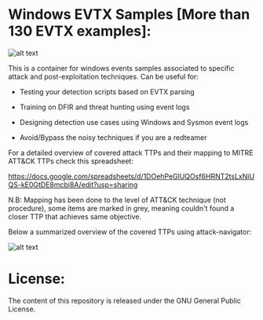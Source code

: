 # Windows EVTX Samples [More than 130 EVTX examples]:

![alt text](https://raw.githubusercontent.com/sbousseaden/EVTX-ATTACK-SAMPLES/master/AIEvent.jpg)

This is a container for windows events samples associated to specific attack and post-exploitation techniques. 
Can be useful for:

- Testing your detection scripts based on EVTX parsing

- Training on DFIR and threat hunting using event logs

- Designing detection use cases using Windows and Sysmon event logs

- Avoid/Bypass the noisy techniques if you are a redteamer

For a detailed overview of covered attack TTPs and their mapping to MITRE ATT&CK TTPs check this spreadsheet: 

https://docs.google.com/spreadsheets/d/1DOehPeGlUQOsf6HRNT2tsLxNiUQS-kE0GtDE8mcbi8A/edit?usp=sharing

N.B: Mapping has been done to the level of ATT&CK technique (not procedure), some items are marked in grey, meaning couldn't found a closer TTP that achieves same objective. 

Below a summarized overview of the covered TTPs using attack-navigator:

![alt text](https://raw.githubusercontent.com/sbousseaden/EVTX-ATTACK-SAMPLES/master/mitre_evtx_repo_map.png)

# License:
The content of this repository is released under the GNU General Public License.
